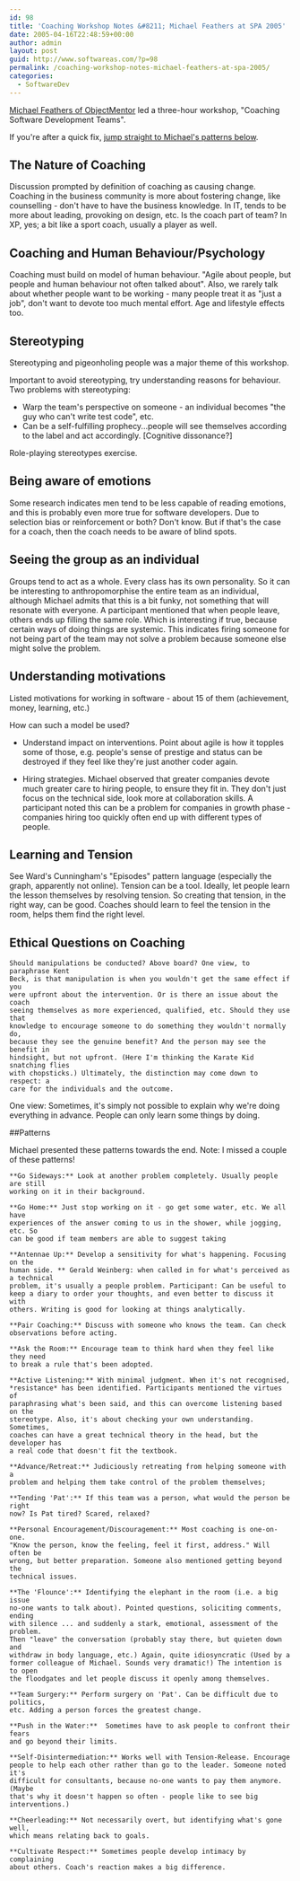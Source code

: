 ```yaml
---
id: 98
title: 'Coaching Workshop Notes &#8211; Michael Feathers at SPA 2005'
date: 2005-04-16T22:48:59+00:00
author: admin
layout: post
guid: http://www.softwareas.com/?p=98
permalink: /coaching-workshop-notes-michael-feathers-at-spa-2005/
categories:
  - SoftwareDev
---
```

[Michael Feathers of ObjectMentor](http://www.objectmentor.com/aboutUs/bios/Michael%20Feathers) led a three-hour workshop, "Coaching Software Development Teams". 

If you're after a quick fix, <a href="#patterns">jump straight to Michael's patterns below</a>.

## The Nature of Coaching

Discussion prompted by definition of coaching as causing change. Coaching in the business community is more about fostering change, like counselling - don't have to have the business knowledge. In IT, tends to be more about leading, provoking on design, etc. Is the coach part of team? In XP, yes; a bit like a sport coach, usually a player as well.

## Coaching and Human Behaviour/Psychology

Coaching must build on model of human behaviour. "Agile about people, but
people and human behaviour not often talked about". Also, we rarely talk about
whether people want to be working - many people treat it as "just a job", don't
want to devote too much mental effort. Age and lifestyle effects too.

## Stereotyping

Stereotyping and pigeonholing people was a major theme of this workshop.

Important to avoid stereotyping, try understanding reasons for behaviour.
Two problems with stereotyping:
  * Warp the team's perspective on someone - an individual becomes "the guy who
    can't write test code", etc.
  * Can be a self-fulfilling prophecy...people will see themselves according to
    the label and act accordingly. [Cognitive dissonance?]

Role-playing stereotypes exercise.

## Being aware of emotions

Some research indicates men tend to be less capable of reading emotions, and
this is probably even more true for software developers. Due to selection bias
or reinforcement or both? Don't know. But if that's the case for a coach, then
the coach needs to be aware of blind spots.

## Seeing the group as an individual

Groups tend to act as a whole. Every class has its own personality. So it can
be interesting to anthropomorphise the entire team as an individual, although Michael admits that this is a bit funky, not something that will resonate with everyone. A participant
mentioned that when people leave, others ends up filling the same role.  Which
is interesting if true, because certain ways of doing things are systemic. This
indicates firing someone for not being part of the team may not solve a
problem because someone else might solve the problem.

## Understanding motivations

Listed motivations for working in software - about 15 of them (achievement,
money, learning, etc.)

How can such a model be used?

*  Understand impact on interventions. Point about agile is how it topples
some of those, e.g. people's sense of prestige and status can be destroyed
if they feel like they're just another coder again.

*  Hiring strategies. Michael observed that greater companies devote much
greater care to hiring people, to ensure they fit in. They don't just
focus on the technical side, look more at collaboration skills. A
participant noted this can be a problem for companies in growth phase -
companies hiring too quickly often end up with different types of people.

## Learning and Tension

See Ward's Cunningham's "Episodes" pattern language (especially the graph, apparently not online). Tension can be a tool. Ideally, let people learn the lesson themselves by resolving tension. So creating that tension, in the right way, can be good.
Coaches should learn to feel the tension in the room, helps them find the right level.

## Ethical Questions on Coaching

    Should manipulations be conducted? Above board? One view, to paraphrase Kent
    Beck, is that manipulation is when you wouldn't get the same effect if you
    were upfront about the intervention. Or is there an issue about the coach
    seeing themselves as more experienced, qualified, etc. Should they use that
    knowledge to encourage someone to do something they wouldn't normally do,
    because they see the genuine benefit? And the person may see the benefit in
    hindsight, but not upfront. (Here I'm thinking the Karate Kid snatching flies
    with chopsticks.) Ultimately, the distinction may come down to respect: a
    care for the individuals and the outcome.

One view: Sometimes, it's simply not possible to explain why we're doing everything in advance. People can only learn some things by doing.

<a name="patterns"></a>
##Patterns

Michael presented these patterns towards the end.  Note: I missed a couple of these patterns!

    **Go Sideways:** Look at another problem completely. Usually people are still
    working on it in their background.

    **Go Home:** Just stop working on it - go get some water, etc. We all have
    experiences of the answer coming to us in the shower, while jogging, etc. So
    can be good if team members are able to suggest taking

    **Antennae Up:** Develop a sensitivity for what's happening. Focusing on the
    human side. ** Gerald Weinberg: when called in for what's perceived as a technical
    problem, it's usually a people problem. Participant: Can be useful to
    keep a diary to order your thoughts, and even better to discuss it with
    others. Writing is good for looking at things analytically.

    **Pair Coaching:** Discuss with someone who knows the team. Can check
    observations before acting.

    **Ask the Room:** Encourage team to think hard when they feel like they need
    to break a rule that's been adopted.

    **Active Listening:** With minimal judgment. When it's not recognised,
    *resistance* has been identified. Participants mentioned the virtues of
    paraphrasing what's been said, and this can overcome listening based on the
    stereotype. Also, it's about checking your own understanding. Sometimes,
    coaches can have a great technical theory in the head, but the developer has
    a real code that doesn't fit the textbook.

    **Advance/Retreat:** Judiciously retreating from helping someone with a
    problem and helping them take control of the problem themselves;

    **Tending 'Pat':** If this team was a person, what would the person be right
    now? Is Pat tired? Scared, relaxed?

    **Personal Encouragement/Discouragement:** Most coaching is one-on-one.
    "Know the person, know the feeling, feel it first, address." Will often be
    wrong, but better preparation. Someone also mentioned getting beyond the
    technical issues.

    **The 'Flounce':** Identifying the elephant in the room (i.e. a big issue
    no-one wants to talk about). Pointed questions, soliciting comments, ending
    with silence ... and suddenly a stark, emotional, assessment of the problem.
    Then "leave" the conversation (probably stay there, but quieten down and
    withdraw in body language, etc.) Again, quite idiosyncratic (Used by a
    former colleague of Michael. Sounds very dramatic!) The intention is to open
    the floodgates and let people discuss it openly among themselves.

    **Team Surgery:** Perform surgery on 'Pat'. Can be difficult due to politics,
    etc. Adding a person forces the greatest change.

    **Push in the Water:**  Sometimes have to ask people to confront their fears
    and go beyond their limits.

    **Self-Disintermediation:** Works well with Tension-Release. Encourage
    people to help each other rather than go to the leader. Someone noted it's
    difficult for consultants, because no-one wants to pay them anymore. (Maybe
    that's why it doesn't happen so often - people like to see big
    interventions.)

    **Cheerleading:** Not necessarily overt, but identifying what's gone well,
    which means relating back to goals.

    **Cultivate Respect:** Sometimes people develop intimacy by complaining
    about others. Coach's reaction makes a big difference.
